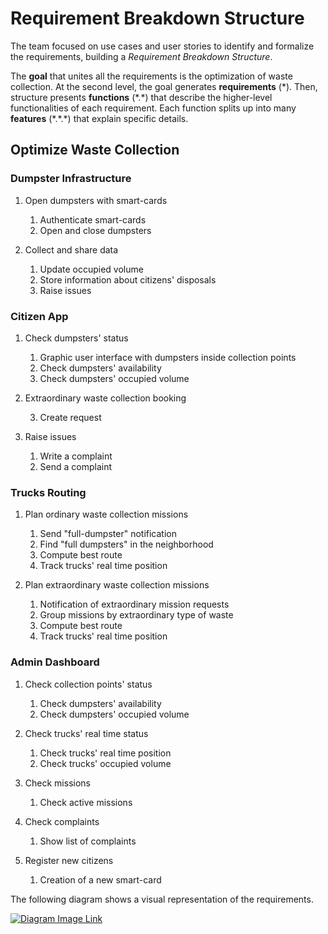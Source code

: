 # Requirement Breakdown Structure

The team focused on use cases and user stories to identify and formalize the requirements, building a _Requirement Breakdown Structure_.

The **goal** that unites all the requirements is the optimization of waste collection. At the second level, the goal generates **requirements** (\*). Then, structure presents **functions** (\*.\*) that describe the higher-level functionalities of each requirement. Each function splits up into many **features** (\*.\*.\*) that explain specific details.

## Optimize Waste Collection

### **Dumpster Infrastructure**

1. Open dumpsters with smart-cards

    1. Authenticate smart-cards
    2. Open and close dumpsters
    
2. Collect and share data

    1. Update occupied volume
    2. Store information about citizens' disposals
    3. Raise issues

### **Citizen App**

1. Check dumpsters' status

    1. Graphic user interface with dumpsters inside collection points
    2. Check dumpsters' availability
    3. Check dumpsters' occupied volume
    
2. Extraordinary waste collection booking

    3. Create request
    
3. Raise issues

    1. Write a complaint
    2. Send a complaint

### **Trucks Routing**

1. Plan ordinary waste collection missions

    1. Send "full-dumpster" notification
    2. Find "full dumpsters" in the neighborhood
    3. Compute best route
    4. Track trucks' real time position
    
2. Plan extraordinary waste collection missions

    1. Notification of extraordinary mission requests
    2. Group missions by extraordinary type of waste
    3. Compute best route
    4. Track trucks' real time position

### **Admin Dashboard**

1. Check collection points' status

    1. Check dumpsters' availability
    2. Check dumpsters' occupied volume
    
2. Check trucks' real time status

    1. Check trucks' real time position
    2. Check trucks' occupied volume

3. Check missions

    1. Check active missions
    
4. Check complaints

    1. Show list of complaints
    
5. Register new citizens

    1. Creation of a new smart-card

The following diagram shows a visual representation of the requirements.

[![Diagram Image Link](https://tinyurl.com/2bmqtl7a)](https://tinyurl.com/2bmqtl7a)<!--![Diagram Image Link](./requirement-breakdown-structure.pm.puml)-->